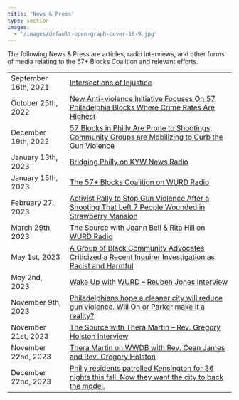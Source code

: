 ```yaml
---
title: 'News & Press'
type: section
images:
  - '/images/default-open-graph-cover-16-9.jpg'
---
```


The following News & Press are articles, radio interviews, and other forms of
media relating to the 57+ Blocks Coalition and relevant efforts.

<div class='js-anchor-target-blank'>

|     |   |
|---------|------|
|September 16th, 2021| [Intersections of Injustice][inquirer-20210916]
|October 25th, 2022| [New Anti-violence Initiative Focuses On 57 Philadelphia Blocks Where Crime Rates Are Highest][fox29-20221025-web]
|December 19th, 2022| [57 Blocks in Philly Are Prone to Shootings, Community Groups are Mobilizing to Curb the Gun Violence][whyy-20221219]
|January 13th, 2023 | [Bridging Philly on KYW News Radio][kyw-newsradio-20230113]
|January 15th, 2023 | [The 57+ Blocks Coalition on WURD Radio][wurd-20230115]
|February 27, 2023 | [Activist Rally to Stop Gun Violence After a Shooting That Left 7 People Wounded in Strawberry Mansion][inquirer-20230227]
|March 29th, 2023 | [The Source with Joann Bell & Rita Hill on WURD Radio][wurd-20230329]
|May 1st, 2023 | [A Group of Black Community Advocates Criticized a Recent Inquirer Investigation as Racist and Harmful][inquirer-20230501]
|May 2nd, 2023 | [Wake Up with WURD – Reuben Jones Interview][wurd-20230502]
|November 9th, 2023| [Philadelphians hope a cleaner city will reduce gun violence. Will Oh or Parker make it a reality?][whyy-20231109]
|November 21st, 2023| [The Source with Thera Martin – Rev. Gregory Holston Interview][wurd-20231121]
|November 22nd, 2023| [Thera Martin on WWDB with Rev. Cean James and Rev. Gregory Holston][wwdb-20231122]
|December 22nd, 2023| [Philly residents patrolled Kensington for 36 nights this fall. Now they want the city to back the model. ][kensington-voice-20231222]

</div>


[wurd-20230329]: https://soundcloud.com/onwurd/the-source-w-joann-bell-rita-hall-school-district-building-live-broadcast-32923
[inquirer-20230227]: https://www.inquirer.com/news/philadelphia/strawberry-mansion-shooting-gun-violence-rally-20230227.html
[wurd-20230115]: https://soundcloud.com/onwurd/ecowurd-11323-57-blocks-initiative
[kyw-newsradio-20230113]: https://www.audacy.com/podcasts/bridging-philly-8495
[whyy-20221219]: https://whyy.org/articles/57-blocks-philly-gun-violence/
[fox29-20221025-video]: https://www.youtube.com/watch?v=8EGpWUSR7zM
[fox29-20221025-web]: https://www.fox29.com/news/new-anti-violence-initiative-focuses-on-57-blocks-where-crime-rates-are-highest
[inquirer-20210916]: https://www.inquirer.com/news/a/philadelphia-shootings-homicides-redlining-kensington-20210916.html
[inquirer-20230501]: https://www.inquirer.com/news/philadelphia-antiviolence-grant-money-criticism-black-advocates-20230501.html
[wurd-20230502]: https://soundcloud.com/onwurd/wake-up-with-wurd-522023-reuben-jones
[whyy-20231109]: https://whyy.org/articles/philadelphia-mayor-election-gun-violence-prevention-blight-cherelle-parker-david-oh/
[wurd-20231121]: https://www.facebook.com/ForWURD/videos/810403520775205/?vh=e&mibextid=K8Wfd
[wwdb-20231122]: https://www.facebook.com/100063602257260/videos/allegheny-west/727275035457772/
[kensington-voice-20231222]: https://www.kensingtonvoice.com/en/philly-residents-patrolled-kensington-for-36-nights-this-fall-now-they-want-the-city-to-back-the-model/

